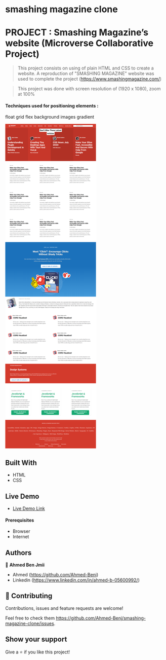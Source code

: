 # smashing magazine clone

# PROJECT : Smashing Magazine’s website (Microverse Collaborative Project)

> This project consists on using of plain HTML and CSS to create a website.
> A reproduction of "SMASHING MAGAZINE" website was used to complete the project (https://www.smashingmagazine.com/)

> This project was done with screen resolution of (1920 x 1080), zoom at 100%

#### Techniques used for positioning elements : 

float
grid
flex
background images
gradient

![screenshot](./images/webpage_screenshot.png)

## Built With

- HTML
- CSS

## Live Demo
- [Live Demo Link](https://rawcdn.githack.com/Ahmed-Benj/smashing-magazine-heatmap/299986ba544b8271477469a0ac31c9925f130c21/index.html)

#### Prerequisites
- Browser
- Internet

## Authors

👤 **Ahmed Ben Jmii**

* Ahmed (https://github.com/Ahmed-Benj)
* Linkedin (https://www.linkedin.com/in/ahmed-b-05600992/)

## 🤝 Contributing

Contributions, issues and feature requests are welcome!

Feel free to check them https://github.com/Ahmed-Benj/smashing-magazine-clone/issues.

## Show your support

Give a ⭐️ if you like this project!
